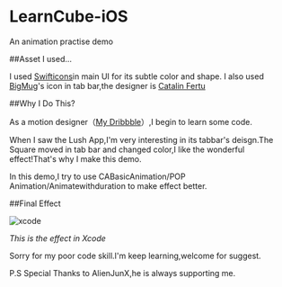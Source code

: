 # LearnCube-iOS
An animation practise demo

##Asset I used...

I used [Swifticons](http://swifticons.com)in main UI for its subtle color and shape.
I also used [BigMug](https://dribbble.com/shots/1634821-440-Free-Icons)'s icon in tab bar,the designer is [Catalin Fertu](https://dribbble.com/catalinfertu)

##Why I Do This?

As a motion designer（[My Dribbble](https://dribbble.com/MartinRGB)）,I begin to learn some code.

When I saw the Lush App,I'm very interesting in its tabbar's deisgn.The Square moved in tab bar and changed color,I like the wonderful effect!That's why I make this demo.

In this demo,I try to use CABasicAnimation/POP Animation/Animatewithduration to make effect better.

##Final Effect

![xcode](https://github.com/MartinRGB/LearnCube-iOS/blob/master/Demo.gif?raw=true)

_This is the effect in Xcode_

Sorry for my poor code skill.I'm keep learning,welcome for suggest.


P.S Special Thanks to AlienJunX,he is always supporting me.
